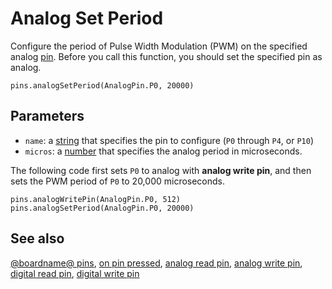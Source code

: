 # Analog Set Period

Configure the period of Pulse Width Modulation (PWM) on the specified analog [pin](/device/pins). Before you call this function, you should set the specified pin as analog.

```sig
pins.analogSetPeriod(AnalogPin.P0, 20000)
```

## Parameters

* `name`: a [string](/types/string) that specifies the pin to configure (`P0` through `P4`, or `P10`)
* `micros`: a [number](/types/number) that specifies the analog period in microseconds.

The following code first sets `P0` to analog with **analog write pin**, and then sets the PWM period of `P0` to 20,000 microseconds.

```blocks
pins.analogWritePin(AnalogPin.P0, 512)
pins.analogSetPeriod(AnalogPin.P0, 20000)
```

## See also

[@boardname@ pins](/device/pins), [on pin pressed](/reference/input/on-pin-pressed), [analog read pin](/reference/pins/analog-read-pin), [analog write pin](/reference/pins/analog-write-pin), [digital read pin](/reference/pins/digital-read-pin), [digital write pin](/reference/pins/digital-write-pin)